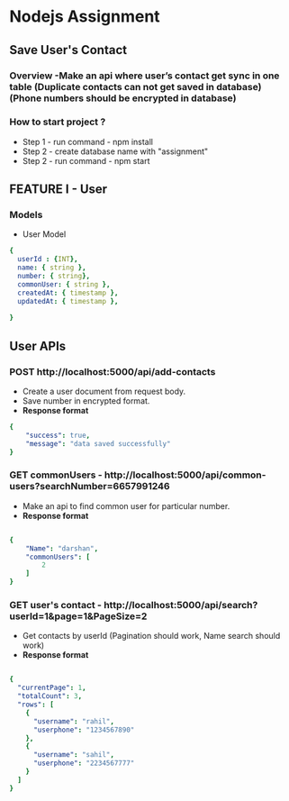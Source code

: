 # Nodejs Assignment

## Save User's Contact



### Overview -Make an api where user’s contact get sync in one table (Duplicate contacts can not get saved in database) (Phone numbers should be encrypted in database)


### How to start project ?

- Step 1 - run command - npm install 
- Step 2 - create database name with  "assignment"
- Step 2 - run command - npm start



## FEATURE I - User

### Models

- User Model

```yaml
{
  userId : {INT},
  name: { string },
  number: { string},
  commonUser: { string },
  createdAt: { timestamp },
  updatedAt: { timestamp },
  
}
```

## User APIs

### POST http://localhost:5000/api/add-contacts

- Create a user document from request body.
- Save number in encrypted format.
- **Response format**

```yaml
{
    "success": true,
    "message": "data saved successfully"
}
```

### GET commonUsers -  http://localhost:5000/api/common-users?searchNumber=6657991246

- Make an api to find common user for particular number.
- **Response format**

```yaml

{
    "Name": "darshan",
    "commonUsers": [
        2
    ]
}
```


### GET user's contact - http://localhost:5000/api/search?userId=1&page=1&PageSize=2

- Get contacts by userId (Pagination should work, Name search should work)
- **Response format**

```yaml

{
  "currentPage": 1,
  "totalCount": 3,
  "rows": [
    {
      "username": "rahil",
      "userphone": "1234567890"
    },
    {
      "username": "sahil",
      "userphone": "2234567777"
    }
  ]
}
```
